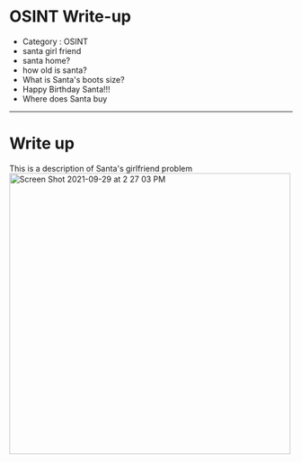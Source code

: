 # OSINT Write-up
- Category : OSINT
- santa girl friend
- santa home?
- how old is santa?
- What is Santa's boots size?
- Happy Birthday Santa!!!
- Where does Santa buy

<hr>

# Write up

This is a description of Santa's girlfriend problem
<img width="500" alt="Screen Shot 2021-09-29 at 2 27 03 PM" src="https://user-images.githubusercontent.com/90122834/146719401-9ebe6304-9a6d-443a-94da-0c260aa8be9a.png">


